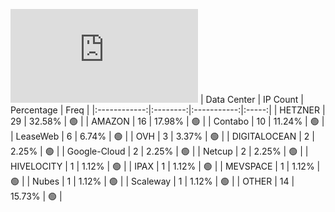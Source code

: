 ![Diagramm](https://github.com/obajay/StateSync-snapshots/blob/main/Projects/Oraichain/1/README.md)
| Data Center | IP Count | Percentage | Freq |
|:------------:|:--------:|:-----------:|:-----:|
| HETZNER | 29 | 32.58% | 🟢 |
| AMAZON | 16 | 17.98% | 🟢 |
| Contabo | 10 | 11.24% | 🟢 |
| LeaseWeb | 6 | 6.74% | 🟢 |
| OVH | 3 | 3.37% | 🟢 |
| DIGITALOCEAN | 2 | 2.25% | 🟢 |
| Google-Cloud | 2 | 2.25% | 🟢 |
| Netcup | 2 | 2.25% | 🟢 |
| HIVELOCITY | 1 | 1.12% | 🟢 |
| IPAX | 1 | 1.12% | 🟢 |
| MEVSPACE | 1 | 1.12% | 🟢 |
| Nubes | 1 | 1.12% | 🟢 |
| Scaleway | 1 | 1.12% | 🟢 |
| OTHER | 14 | 15.73% | 🟢 |